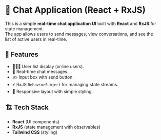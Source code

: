 # 💬 Chat Application (React + RxJS)

This is a simple **real-time chat application UI** built with **React** and **RxJS** for state management.  
The app allows users to send messages, view conversations, and see the list of active users in real-time.  

## 🚀 Features
- 🧑‍🤝‍🧑 User list display (online users).
- 💬 Real-time chat messages.
- ✍️ Input box with send button.
- ⚡ RxJS `BehaviorSubject` for managing state streams.
- 🎨 Responsive layout with simple styling.

## 🏗️ Tech Stack
- **React** (UI components)
- **RxJS** (state management with observables)
- **Tailwind CSS** (styling)

